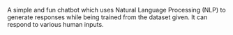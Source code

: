 A simple and fun chatbot which uses Natural Language Processing (NLP) to generate responses while being trained from the dataset given.
It can respond to various human inputs.
